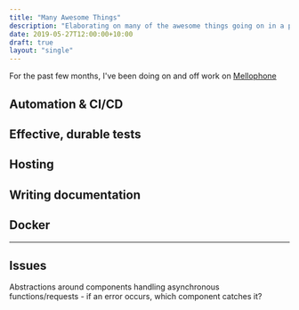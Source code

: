 ```yaml
---
title: "Many Awesome Things"
description: "Elaborating on many of the awesome things going on in a project of mine"
date: 2019-05-27T12:00:00+10:00
draft: true
layout: "single"
---
```


For the past few months, I've been doing on and off work on [Mellophone](https://mellophone.pink)

<!--more-->

## Automation & CI/CD

## Effective, durable tests

## Hosting

## Writing documentation

## Docker

---

## Issues

Abstractions around components handling asynchronous functions/requests - if an error occurs, which component catches it?
